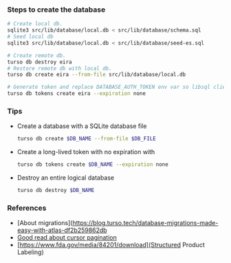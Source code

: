 ### Steps to create the database

```sh
# Create local db.
sqlite3 src/lib/database/local.db < src/lib/database/schema.sql
# Seed local db
sqlite3 src/lib/database/local.db < src/lib/database/seed-es.sql

# Create remote db.
turso db destroy eira
# Restore remote db with local db.
turso db create eira --from-file src/lib/database/local.db

# Generate token and replace DATABASE_AUTH_TOKEN env var so libsql client can connect properly.
turso db tokens create eira --expiration none
```

### Tips

- Create a database with a SQLite database file

  ```sh
  turso db create $DB_NAME --from-file $DB_FILE
  ```

- Create a long-lived token with no expiration with

  ```sh
  turso db tokens create $DB_NAME --expiration none
  ```

- Destroy an entire logical database
  ```sh
  turso db destroy $DB_NAME
  ```

### References

- [About migrations](https://blog.turso.tech/database-migrations-made-easy-with-atlas-df2b259862db
- [Good read about cursor pagination](https://brunoscheufler.com/blog/2022-01-01-paginating-large-ordered-datasets-with-cursor-based-pagination)
- [https://www.fda.gov/media/84201/download](Structured Product Labeling)
